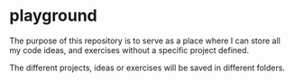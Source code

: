 # playground
The purpose of this repository is to serve as a place where I can store all my code ideas, and exercises without a specific project defined.

The different projects, ideas or exercises will be saved in different folders.